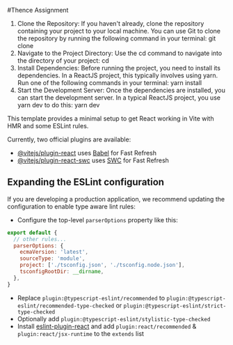 #Thence Assignment

1. Clone the Repository: If you haven't already, clone the repository containing your project to your local machine. You can use Git to clone the repository by running the following 
   command in your terminal:
   git clone <repository-url>
2. Navigate to the Project Directory: Use the cd command to navigate into the directory of your project:
   cd <project-directory>
3. Install Dependencies: Before running the project, you need to install its dependencies. In a ReactJS project, this typically involves using yarn. Run one of the following commands 
   in your terminal:
   yarn install
4. Start the Development Server: Once the dependencies are installed, you can start the development server. In a typical ReactJS project, you use yarn dev to do this:
   yarn dev


This template provides a minimal setup to get React working in Vite with HMR and some ESLint rules.

Currently, two official plugins are available:

- [@vitejs/plugin-react](https://github.com/vitejs/vite-plugin-react/blob/main/packages/plugin-react/README.md) uses [Babel](https://babeljs.io/) for Fast Refresh
- [@vitejs/plugin-react-swc](https://github.com/vitejs/vite-plugin-react-swc) uses [SWC](https://swc.rs/) for Fast Refresh

## Expanding the ESLint configuration

If you are developing a production application, we recommend updating the configuration to enable type aware lint rules:

- Configure the top-level `parserOptions` property like this:

```js
export default {
  // other rules...
  parserOptions: {
    ecmaVersion: 'latest',
    sourceType: 'module',
    project: ['./tsconfig.json', './tsconfig.node.json'],
    tsconfigRootDir: __dirname,
  },
}
```

- Replace `plugin:@typescript-eslint/recommended` to `plugin:@typescript-eslint/recommended-type-checked` or `plugin:@typescript-eslint/strict-type-checked`
- Optionally add `plugin:@typescript-eslint/stylistic-type-checked`
- Install [eslint-plugin-react](https://github.com/jsx-eslint/eslint-plugin-react) and add `plugin:react/recommended` & `plugin:react/jsx-runtime` to the `extends` list
